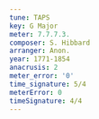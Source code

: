 ```yaml
---
tune: TAPS
key: G Major
meter: 7.7.7.3.
composer: S. Hibbard
arranger: Anon.
year: 1771-1854
anacrusis: 2
meter_error: '0'
time_signature: 5/4
meterError: 0
timeSignature: 4/4
---
```

